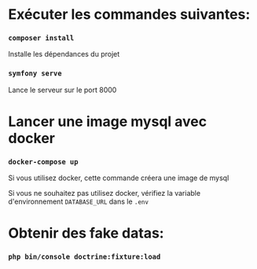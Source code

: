 # Exécuter les commandes suivantes:

### `composer install`

Installe les dépendances du projet

### `symfony serve`

Lance le serveur sur le port 8000

# Lancer une image mysql avec docker

### `docker-compose up`

Si vous utilisez docker, cette commande créera une image de mysql

Si vous ne souhaitez pas utilisez docker, vérifiez la variable d'environnement `DATABASE_URL` dans le `.env`

# Obtenir des fake datas:

### `php bin/console doctrine:fixture:load`